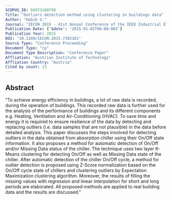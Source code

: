 ```yaml
---
SCOPUS_ID: 84973100799
Title: "Outliers detection method using clustering in buildings data"
Author: "Habib U."
Journal: "IECON 2015 - 41st Annual Conference of the IEEE Industrial Electronics Society"
Publication Date: {'$date': '2015-01-01T00:00:00Z'}
Publication Year: 2015
DOI: "10.1109/IECON.2015.7392181"
Source Type: "Conference Proceeding"
Document Type: "cp"
Document Type Description: "Conference Paper"
Affliation: "Austrian Institute of Technology"
Affliation Country: "Austria"
Cited by count: 13
---
```


## Abstract
"To achieve energy efficiency in buildings, a lot of raw data is recorded, during the operation of buildings. This recorded raw data is further used for the analysis of the performance of buildings and its different components e.g. Heating, Ventilation and Air-Conditioning (HVAC). To save time and energy it is required to ensure resilience of the data by detecting and replacing outliers (i.e. data samples that are not plausible) in the data before detailed analysis. This paper discusses the steps involved for detecting outliers in the data obtained from absorption chiller using their On/Off state information. It also proposes a method for automatic detection of On/Off and/or Missing Data status of the chiller. The technique uses two layer K-Means clustering for detecting On/Off as well as Missing Data state of the chiller. After automatic detection of the chiller On/Off cycle, a method for outlier detection is proposed using Z-Score normalization based on the On/Off cycle state of chillers and clustering outliers by Expectation Maximization clustering algorithm. Moreover, the results of filling the missing values with regression and linear interpolation for short and long periods are elaborated. All proposed methods are applied to real building data and the results are discussed."
